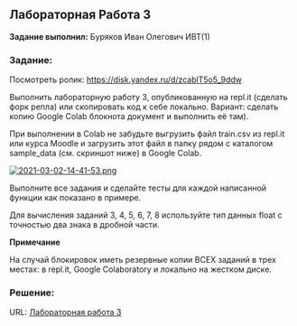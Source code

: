 ## Лабораторная Работа 3

**Задание выполнил:** Буряков Иван Олегович ИВТ(1)

### Задание: 
Посмотреть ролик: https://disk.yandex.ru/d/zcablT5o5_9ddw


Выполнить лабораторную работу 3, опубликованную на repl.it (сделать форк репла) или скопировать код к себе локально. Вариант: сделать копию Google Colab блокнота документ и выполнить её там). 

При выполнении в Colab не забудьте выгрузить файл train.csv из repl.it или курса Moodle и загрузить этот файл в папку рядом с каталогом sample_data (см. скриншот ниже) в Google Colab.

[![2021-03-02-14-41-53.png](https://i.postimg.cc/5NXDM3XY/2021-03-02-14-41-53.png)](https://postimg.cc/ykzLm0Xs)

Выполните все задания и сделайте тесты для каждой написанной функции как показано в примере. 

Для вычисления заданий 3, 4, 5, 6, 7, 8 используйте тип данных float с точностью два знака в дробной части.


**Примечание**

На случай блокировок иметь резервные копии ВСЕХ заданий в трех местах: в repl.it, Google Colaboratory и локально на жестком диске.

### Решение:


URL: [Лабораторная работа 3](https://replit.com/@Buryackov-Ivan/6SEM-LR3?migrateNonNix=1)
